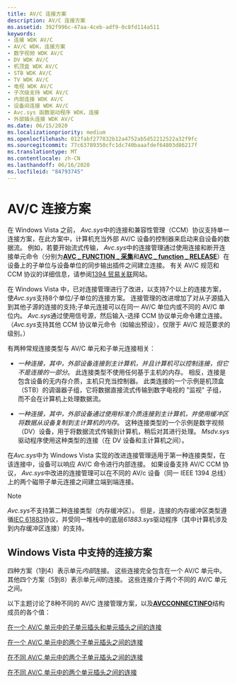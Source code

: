 ```yaml
---
title: AV/C 连接方案
description: AV/C 连接方案
ms.assetid: 392f996c-47aa-4ceb-adf9-0c8fd114a511
keywords:
- 连接 WDK AV/C
- AV/C WDK，连接方案
- 数字视频 WDK AV/C
- DV WDK AV/C
- 机顶盒 WDK AV/C
- STB WDK AV/C
- TV WDK AV/C
- 电视 WDK AV/C
- 子次级支持 WDK AV/C
- 内部连接 WDK AV/C
- 设备间连接 WDK AV/C
- Avc.sys 函数驱动程序 WDK，连接
- 外部插头连接 WDK AV/C
ms.date: 06/15/2020
ms.localizationpriority: medium
ms.openlocfilehash: 012fabf277832b12a4752ab5d52212522a32f9fc
ms.sourcegitcommit: 77c63789350cfc1dc740baaafdef64803d86217f
ms.translationtype: MT
ms.contentlocale: zh-CN
ms.lasthandoff: 06/16/2020
ms.locfileid: "84793745"
---
```

# <a name="avc-connection-scenarios"></a>AV/C 连接方案

在 Windows Vista 之前， *Avc.sys*中的连接和兼容性管理（CCM）协议支持单一连接方案，在此方案中，计算机充当外部 AV/C 设备的控制器来启动来自设备的数据流。 例如，若要开始流式传输， *Avc.sys*中的连接管理通过使用连接和断开连接单元命令（分别为[**AVC \_ FUNCTION \_ 采集**](https://docs.microsoft.com/windows-hardware/drivers/stream/avc-function-acquire)和[**AVC \_ function \_ RELEASE**](https://docs.microsoft.com/windows-hardware/drivers/stream/avc-function-release)）在设备上的子单位与设备单位的同步输出插件之间建立连接。 有关 AV/C 规范和 CCM 协议的详细信息，请参阅[1394 贸易关联](https://1394ta.org/library-2)网站。

在 Windows Vista 中，已对连接管理进行了改进，以支持7个以上的连接方案，使*Avc.sys*支持8个单位/子单位的连接方案。 连接管理的改进增加了对从子源插入到其他子源的连接的支持;子单元连接可以在同一 AV/C 单位内或不同的 AV/C 单位内。 *Avc.sys*通过使用信号源，然后输入-选择 CCM 协议单元命令建立连接。 （*Avc.sys*支持其他 CCM 协议单元命令（如输出预设），仅限于 AV/C 规范要求的级别。）

有两种常规连接类型与 AV/C 单元和子单元连接相关：

- *一种连接，其中，外部设备连接到主计算机，并且计算机可以控制连接，但它不是连接的一部分*。 此连接类型不使用任何基于主机的内存。 相反，连接是包含设备的无内存介质，主机只充当控制器。 此类连接的一个示例是机顶盒（STB）的调谐器子组，它将数据直接流式传输到数字电视的 "监视" 子组，而不会在计算机上处理数据流。

- *一种连接，其中，外部设备通过使用标准介质连接到主计算机，并使用缓冲区将数据从设备复制到主计算机的内存*。 这种连接类型的一个示例是数字视频（DV）设备，用于将数据流式传输到计算机，稍后对其进行处理。 *Msdv.sys*驱动程序使用这种类型的连接（在 DV 设备和主计算机之间）。

在*Avc.sys*中为 Windows Vista 实现的改进连接管理适用于第一种连接类型，在该连接中，设备可以响应 AV/C 命令进行内部连接。 如果设备支持 AV/C CCM 协议， *Avc.sys*中改进的连接管理可以在不同的 AV/c 设备（同一 IEEE 1394 总线）上的两个磁带子单元连接之间建立端到端连接。

> [!NOTE]
> *Avc.sys*不支持第二种连接类型（内存缓冲区）。 但是，连接的内存缓冲区类型遵循[IEC 61883](https://docs.microsoft.com/windows-hardware/drivers/ieee/iec-61883-client-drivers)协议，并受同一堆栈中的底层*61883.sys*驱动程序（其中计算机涉及到内存缓冲区连接）的支持。

## <a name="supported-connection-scenarios-in-windows-vista"></a>Windows Vista 中支持的连接方案

四种方案（1到4）表示单元*内部*连接。 这些连接完全包含在一个 AV/C 单元中。 其他四个方案（5到8）表示单元*间*的连接。 这些连接介于两个不同的 AV/C 单元之间。

以下主题讨论了8种不同的 AV/C 连接管理方案，以及[**AVCCONNECTINFO**](https://docs.microsoft.com/windows-hardware/drivers/ddi/avc/ns-avc-_avcconnectinfo)结构成员的各个值：

[在一个 AV/C 单元中的子单元插头和单元插头之间的连接](connections-between-subunit-plugs-and-unit-plugs-within-one-av-c-unit.md)

[在一个 AV/C 单元中的两个子单元插头之间的连接](connections-between-two-subunit-plugs-within-one-av-c-unit.md)

[在不同 AV/C 单元中的两个子单元插头之间的连接](connections-between-two-subunit-plugs-in-different-av-c-units.md)

[在不同 AV/C 单元中的两个单元插头之间的连接](connections-between-two-unit-plugs-in-different-av-c-units.md)
